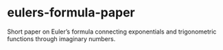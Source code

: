 # eulers-formula-paper
Short paper on Euler’s formula connecting exponentials and trigonometric functions through imaginary numbers.
